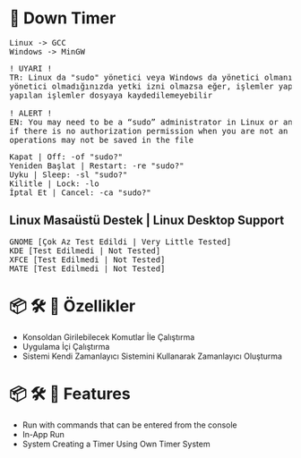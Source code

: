 <!-- Başlık -->
# 🚀 Down Timer

<!-- İşletim Sistemleri -->
<pre>
Linux -> GCC
Windows -> MinGW
</pre>

<!-- Bilgilendirme -->
<pre>
! UYARI !
TR: Linux da "sudo" yönetici veya Windows da yönetici olmanız gerekebilir ve bu durumda
yönetici olmadığınızda yetki izni olmazsa eğer, işlemler yapılamayabilir ya da
yapılan işlemler dosyaya kaydedilemeyebilir

! ALERT !
EN: You may need to be a “sudo” administrator in Linux or an administrator in Windows and in this case
if there is no authorization permission when you are not an administrator, operations may not be performed or
operations may not be saved in the file
</pre>

<!-- Komutlar -->
<pre>
Kapat | Off: -of "sudo?"
Yeniden Başlat | Restart: -re "sudo?"
Uyku | Sleep: -sl "sudo?"
Kilitle | Lock: -lo
İptal Et | Cancel: -ca "sudo?"
</pre>

## Linux Masaüstü Destek | Linux Desktop Support
<pre>
GNOME [Çok Az Test Edildi | Very Little Tested]
KDE [Test Edilmedi | Not Tested]
XFCE [Test Edilmedi | Not Tested]
MATE [Test Edilmedi | Not Tested]
</pre>

<!-- Açıklama Türkçe -->
# 📦 🛠️ 📝 Özellikler
+ Konsoldan Girilebilecek Komutlar İle Çalıştırma
+ Uygulama İçi Çalıştırma
+ Sistemi Kendi Zamanlayıcı Sistemini Kullanarak Zamanlayıcı Oluşturma

<!-- Comment English -->
# 📦 🛠️ 📝 Features
+ Run with commands that can be entered from the console
+ In-App Run
+ System Creating a Timer Using Own Timer System
